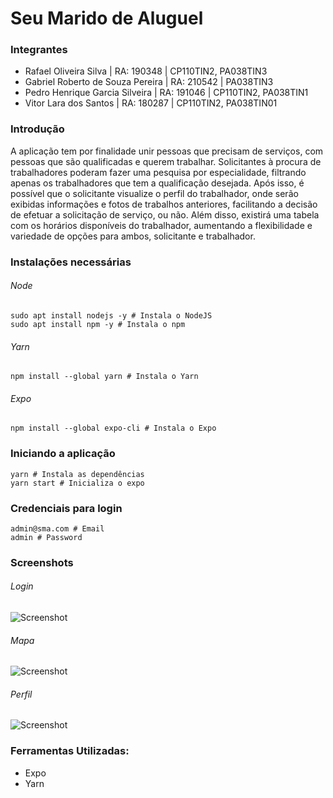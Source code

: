<h1>Seu Marido de Aluguel</h1>
<h3>Integrantes</h3>

- Rafael Oliveira Silva | RA: 190348 | CP110TIN2, PA038TIN3
- Gabriel Roberto de Souza Pereira | RA: 210542 | PA038TIN3
- Pedro Henrique Garcia Silveira | RA: 191046 | CP110TIN2, PA038TIN1
- Vitor Lara dos Santos | RA: 180287 | CP110TIN2, PA038TIN01

<h3>Introdução</h3>

<span>A aplicação tem por finalidade unir pessoas que precisam de serviços, com pessoas que são qualificadas e querem trabalhar.
Solicitantes à procura de trabalhadores poderam fazer uma pesquisa por especialidade, filtrando apenas os trabalhadores que tem a qualificação desejada.
Após isso, é possível que o solicitante visualize o perfil do trabalhador, onde serão exibidas informações e fotos de trabalhos anteriores, facilitando a decisão de efetuar a solicitação de serviço, ou não.
Além disso, existirá uma tabela com os horários disponíveis do trabalhador, aumentando a flexibilidade e variedade de opções para ambos, solicitante e trabalhador.  
</span>

<h3>Instalações necessárias</h3>
<h6>Node</h6>

```
sudo apt install nodejs -y # Instala o NodeJS
sudo apt install npm -y # Instala o npm
```

<h6>Yarn</h6>

```
npm install --global yarn # Instala o Yarn
```

<h6>Expo</h6>

```
npm install --global expo-cli # Instala o Expo
```

<h3>Iniciando a aplicação</h3>

```
yarn # Instala as dependências
yarn start # Inicializa o expo
```

<h3>Credenciais para login</h3>

```
admin@sma.com # Email
admin # Password
```

<h3>Screenshots</h3>

<h6>Login</h6>

![Screenshot](assets/screenshots/login-screen.png)

<h6>Mapa</h6>

![Screenshot](assets/screenshots/map-screen.png)

<h6>Perfil</h6>

![Screenshot](assets/screenshots/perfil-screen.png)

<h3>Ferramentas Utilizadas:</h3>
<ul>
  <li>Expo</li>
  <li>Yarn</li>
</ul>